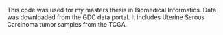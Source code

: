 This code was used for my masters thesis in Biomedical Informatics.
Data was downloaded from the GDC data portal. It includes Uterine Serous Carcinoma tumor samples from the TCGA.

